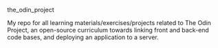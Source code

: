 the_odin_project

My repo for all learning materials/exercises/projects related to The Odin Project, an open-source curriculum towards linking front and back-end code bases, and deploying an application to a server.
